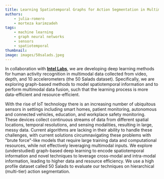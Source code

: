 ```yaml
---
title: Learning Spatiotemporal Graphs for Action Segmentation in Multimodal Data
authors: 
    - julia-romero
    - morteza karimzadeh
tags: 
    - machine learning
    - graph neural networks
    - sensors
    - spatiotemporal
thumbnail: 
image: images/50salads.jpeg
---
```

In collaboration with [**Intel Labs**](https://www.intel.com/content/www/us/en/research/overview.html), we are developing deep learning methods for human activity recognition in multimodal data collected from video, depth, and 10 accelerometers (the 50 Salads dataset). Specifically, we are exploring graph-based methods to model spatiotemporal information and to perform multimodal data fusion, such that the learning process is more data-efficient and resource-efficient.

With the rise of IoT technology there is an increasing number of ubiquitous sensors in settings including smart homes, patient monitoring, autonomous and connected vehicles, education, and workplace safety monitoring. These devices collect continuous streams of data from different spatial locations, temporal resolutions, and sensing modalities, resulting in large, messy data. Current algorithms are lacking in their ability to handle these challenges, with current solutions circumnavigating these problems with "brute force"-like models that require large training data and computational resources, while not effectively leveraging multimodal inputs. We explore (understudied) graph-based deep learning to encode spatiotemporal information and novel techniques to leverage cross-modal and intra-modal information, leading to higher data and resource efficiency. We use a high profile dataset called 50 Salads to evaluate our techniques on hierarchical (multi-tier) action segmentation.

